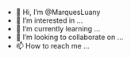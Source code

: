 - 👋 Hi, I’m @MarquesLuany
- 👀 I’m interested in ...
- 🌱 I’m currently learning ...
- 💞️ I’m looking to collaborate on ...
- 📫 How to reach me ...

<!---
MarquesLuany/MarquesLuany is a ✨ special ✨ repository because its `README.md` (this file) appears on your GitHub profile.
You can click the Preview link to take a look at your changes.
--->
